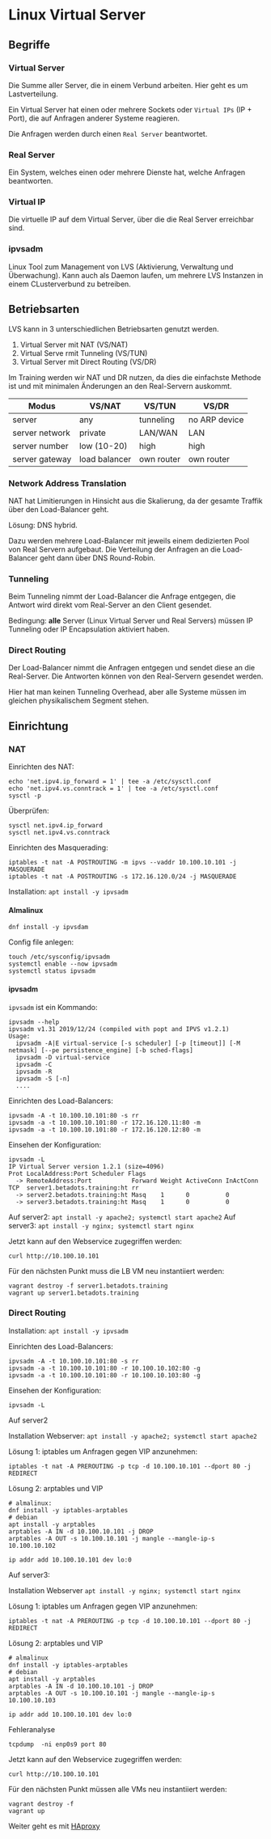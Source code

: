 # Linux Virtual Server

## Begriffe

### Virtual Server

Die Summe aller Server, die in einem Verbund arbeiten.
Hier geht es um Lastverteilung.

Ein Virtual Server hat einen oder mehrere Sockets oder `Virtual IPs` (IP + Port), die auf Anfragen anderer Systeme reagieren.

Die Anfragen werden durch einen `Real Server` beantwortet.

### Real Server

Ein System, welches einen oder mehrere Dienste hat, welche Anfragen beantworten.

### Virtual IP

Die virtuelle IP auf dem Virtual Server, über die die Real Server erreichbar sind.

### ipvsadm

Linux Tool zum Management von LVS (Aktivierung, Verwaltung und Überwachung).
Kann auch als Daemon laufen, um mehrere LVS Instanzen in einem CLusterverbund zu betreiben.

## Betriebsarten

LVS kann in 3 unterschiedlichen Betriebsarten genutzt werden.

1. Virtual Server mit NAT (VS/NAT)
1. Virtual Serve rmit Tunneling (VS/TUN)
1. Virtual Server mit Direct Routing (VS/DR)

Im Training werden wir NAT und DR nutzen, da dies die einfachste Methode ist und mit minimalen Änderungen an den Real-Servern auskommt.

|Modus          | VS/NAT        | VS/TUN     | VS/DR         |
|---------------|---------------|------------|---------------|
|server         | any           | tunneling  | no ARP device |
|server network | private       | LAN/WAN    | LAN           |
|server number  | low (10-20)   | high       | high          |
|server gateway | load balancer | own router | own router    |

### Network Address Translation

NAT hat Limitierungen in Hinsicht aus die Skalierung, da der gesamte Traffik über den Load-Balancer geht.

Lösung: DNS hybrid.

Dazu werden mehrere Load-Balancer mit jeweils einem dedizierten Pool von Real Servern aufgebaut. Die Verteilung der Anfragen an die Load-Balancer geht dann über DNS Round-Robin.

### Tunneling

Beim Tunneling nimmt der Load-Balancer die Anfrage entgegen, die Antwort wird direkt vom Real-Server an den Client gesendet.

Bedingung: **alle** Server (Linux Virtual Server und Real Servers) müssen IP Tunneling oder IP Encapsulation aktiviert haben.

### Direct Routing

Der Load-Balancer nimmt die Anfragen entgegen und sendet diese an die Real-Server. Die Antworten können von den Real-Servern gesendet werden.

Hier hat man keinen Tunneling Overhead, aber alle Systeme müssen im gleichen physikalischem Segment stehen.

## Einrichtung

### NAT

Einrichten des NAT:

    echo 'net.ipv4.ip_forward = 1' | tee -a /etc/sysctl.conf
    echo 'net.ipv4.vs.conntrack = 1' | tee -a /etc/sysctl.conf
    sysctl -p

Überprüfen:

    sysctl net.ipv4.ip_forward
    sysctl net.ipv4.vs.conntrack

Einrichten des Masquerading:

    iptables -t nat -A POSTROUTING -m ipvs --vaddr 10.100.10.101 -j MASQUERADE
    iptables -t nat -A POSTROUTING -s 172.16.120.0/24 -j MASQUERADE

Installation: `apt install -y ipvsadm`

#### Almalinux

`dnf install -y ipvsdam`

Config file anlegen:

    touch /etc/sysconfig/ipvsadm
    systemctl enable --now ipvsadm
    systemctl status ipvsadm

#### ipvsadm

`ipvsadm` ist ein Kommando:

    ipvsadm --help
    ipvsadm v1.31 2019/12/24 (compiled with popt and IPVS v1.2.1)
    Usage:
      ipvsadm -A|E virtual-service [-s scheduler] [-p [timeout]] [-M netmask] [--pe persistence_engine] [-b sched-flags]
      ipvsadm -D virtual-service
      ipvsadm -C
      ipvsadm -R
      ipvsadm -S [-n]
      ....

Einrichten des Load-Balancers:

    ipvsadm -A -t 10.100.10.101:80 -s rr
    ipvsadm -a -t 10.100.10.101:80 -r 172.16.120.11:80 -m
    ipvsadm -a -t 10.100.10.101:80 -r 172.16.120.12:80 -m

Einsehen der Konfiguration:

    ipvsadm -L
    IP Virtual Server version 1.2.1 (size=4096)
    Prot LocalAddress:Port Scheduler Flags
      -> RemoteAddress:Port           Forward Weight ActiveConn InActConn
    TCP  server1.betadots.training:ht rr
      -> server2.betadots.training:ht Masq    1      0          0
      -> server3.betadots.training:ht Masq    1      0          0

Auf server2: `apt install -y apache2; systemctl start apache2`
Auf server3: `apt install -y nginx; systemctl start nginx`

Jetzt kann auf den Webservice zugegriffen werden:

    curl http://10.100.10.101

Für den nächsten Punkt muss die LB VM neu instantiiert werden:

    vagrant destroy -f server1.betadots.training
    vagrant up server1.betadots.training

### Direct Routing

Installation: `apt install -y ipvsadm`

Einrichten des Load-Balancers:

    ipvsadm -A -t 10.100.10.101:80 -s rr
    ipvsadm -a -t 10.100.10.101:80 -r 10.100.10.102:80 -g
    ipvsadm -a -t 10.100.10.101:80 -r 10.100.10.103:80 -g

Einsehen der Konfiguration:

    ipvsadm -L

Auf server2

Installation Webserver: `apt install -y apache2; systemctl start apache2`

Lösung 1: iptables um Anfragen gegen VIP anzunehmen:

    iptables -t nat -A PREROUTING -p tcp -d 10.100.10.101 --dport 80 -j REDIRECT

Lösung 2: arptables und VIP

    # almalinux:
    dnf install -y iptables-arptables
    # debian
    apt install -y arptables
    arptables -A IN -d 10.100.10.101 -j DROP
    arptables -A OUT -s 10.100.10.101 -j mangle --mangle-ip-s 10.100.10.102

    ip addr add 10.100.10.101 dev lo:0

Auf server3:

Installation Webserver `apt install -y nginx; systemctl start nginx`

Lösung 1: iptables um Anfragen gegen VIP anzunehmen:

    iptables -t nat -A PREROUTING -p tcp -d 10.100.10.101 --dport 80 -j REDIRECT

Lösung 2: arptables und VIP

    # almalinux
    dnf install -y iptables-arptables
    # debian
    apt install -y arptables
    arptables -A IN -d 10.100.10.101 -j DROP
    arptables -A OUT -s 10.100.10.101 -j mangle --mangle-ip-s 10.100.10.103

    ip addr add 10.100.10.101 dev lo:0

Fehleranalyse

    tcpdump  -ni enp0s9 port 80

Jetzt kann auf den Webservice zugegriffen werden:

    curl http://10.100.10.101

Für den nächsten Punkt müssen alle VMs neu instantiiert werden:

    vagrant destroy -f
    vagrant up

Weiter geht es mit [HAproxy](../03_HAproxy)
